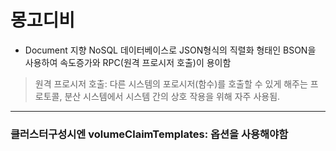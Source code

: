 # 몽고디비
- Document 지향 NoSQL 데이터베이스로 JSON형식의 직렬화 형태인 BSON을 사용하여 속도증가와 RPC(원격 프로시저 호출)이 용이함
> 원격 프로시저 호출: 다른 시스템의 포로시저(함수)를 호출할 수 있게 해주는 프로토콜, 분산 시스템에서 시스템 간의 상호 작용을 위해 자주 사용됨.

---
### 클러스터구성시엔   volumeClaimTemplates: 옵션을 사용해야함
